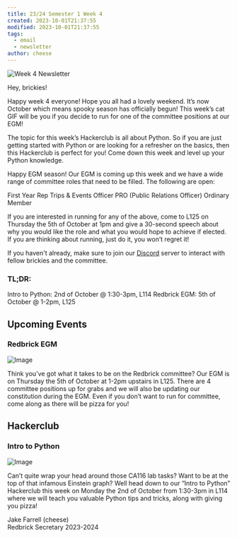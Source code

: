 ```yaml
---
title: 23/24 Semester 1 Week 4 
created: 2023-10-01T21:37:55
modified: 2023-10-01T21:37:55
tags:
  - email
  - newsletter
author: cheese
---
```


![Week 4 Newsletter](https://cdn.discordapp.com/attachments/523562314344038411/1158103748409823332/rise-hand-rise.gif?ex=651b07aa&is=6519b62a&hm=1db607a04dfd15edbd2d272b9c42d67ee14254155505d4ec3f4d13b9dfdde7a7&)


Hey, brickies!

Happy week 4 everyone! Hope you all had a lovely weekend. It’s now 
October which means spooky season has officially begun! This week’s cat 
GIF will be you if you decide to run for one of the committee positions 
at our EGM!

The topic for this week’s Hackerclub is all about Python. So if you are 
just getting started with Python or are looking for a refresher on the 
basics, then this Hackerclub is perfect for you! Come down this week and 
level up your Python knowledge.

Happy EGM season! Our EGM is coming up this week and we have a wide 
range of committee roles that need to be filled. The following are open:

First Year Rep
Trips & Events Officer
PRO (Public Relations Officer)
Ordinary Member

If you are interested in running for any of the above, come to L125 on 
Thursday the 5th of October at 1pm and give a 30-second speech about why 
you would like the role and what you would hope to achieve if elected. 
If you are thinking about running, just do it, you won’t regret it!

If you haven't already, make sure to join our [Discord](https://discord.gg/2rCnJftcxn) server to interact with fellow brickies 
and the committee.

### TL;DR:

Intro to Python: 2nd of October @ 1:30-3pm, L114
Redbrick EGM: 5th of October @ 1-2pm, L125


## Upcoming Events


### Redbrick EGM
![Image](https://cdn.discordapp.com/attachments/897234572608159774/1157438479089803314/REDBRICK_EGM_-_2.png?ex=651a9655&is=651944d5&hm=584187d7e8a1ba26a61bb0970eba6dc98b7b2548eeb6557aeb0d9032b654b1be&)


Think you’ve got what it takes to be on the Redbrick committee? Our EGM 
is on Thursday the 5th of October at 1-2pm upstairs in L125. There are 4 
committee positions up for grabs and we will also be updating our 
constitution during the EGM. Even if you don’t want to run for 
committee, come along as there will be pizza for you!




## Hackerclub





### Intro to Python
![Image](https://cdn.discordapp.com/attachments/897234572608159774/1157356810592858152/authentic_leather_2.gif?ex=651af306&is=6519a186&hm=43d29b7db99d1d568a88cb7afd4185a3c9db620136a57d484fba85f9a7f5465a&)


Can’t quite wrap your head around those CA116 lab tasks? Want to be at 
the top of that infamous Einstein graph? Well head down to our “Intro to 
Python” Hackerclub this week on Monday the 2nd of October from 1:30-3pm 
in L114 where we will teach you valuable Python tips and tricks, along 
with giving you pizza!





Jake Farrell (cheese)\
Redbrick Secretary 2023-2024

